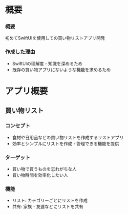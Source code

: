 # 概要
### 概要
初めてSwiftUIを使用しての買い物リストアプリ開発
### 作成した理由
- SwiftUIの理解度・知識を深めるため<br>
- 既存の買い物アプリにないような機能を求めるため
# アプリ概要
## 買い物リスト
### コンセプト
- 食材や日用品などの買い物リストを作成するリストアプリ<br>
- 効率とシンプルにリストを作成・管理できる機能を提供
### ターゲット
- 買い物で買うものを忘れがちな人<br>
- 買い物時間を効率化したい人
### 機能
- リスト: カテゴリーごとにリストを作成<br>
- 共有: 家族・友達などにリストを共有
